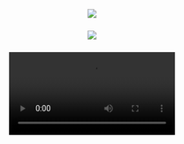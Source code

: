 
<div align="center">
<img src = "https://github.com/user-attachments/assets/418032e6-3f8b-4b5d-ad5d-f06e8d498b97" >



###
<div align="center">
  
<img src = "https://github.com/user-attachments/assets/a222c978-b810-4aa5-9362-c12f9ce01138" >


 ###

<div align="center">
  
<video src = "https://github.com/user-attachments/assets/0a7d78c0-62b6-49c5-ac08-595135b86e8a">

###
